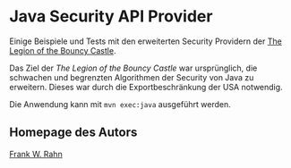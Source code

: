 # Java Security API Provider
Einige Beispiele und Tests mit den erweiterten Security Providern der 
[The Legion of the Bouncy Castle](https://www.bouncycastle.org/java.html).

Das Ziel der *The Legion of the Bouncy Castle* war ursprünglich, die schwachen und 
begrenzten Algorithmen der Security von Java zu erweitern. Dieses war durch die 
Exportbeschränkung der USA notwendig. 

Die Anwendung kann mit `mvn exec:java` ausgeführt werden.

## Homepage des Autors
[Frank W. Rahn](https://www.frank-rahn.de)